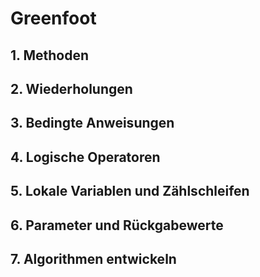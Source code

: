 # Greenfoot
## 1. Methoden
## 2. Wiederholungen
## 3. Bedingte Anweisungen
## 4. Logische Operatoren
## 5. Lokale Variablen und Zählschleifen
## 6. Parameter und Rückgabewerte
## 7. Algorithmen entwickeln
